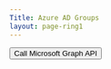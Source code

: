 ```yaml
---
Title: Azure AD Groups
layout: page-ring1
---
```

<style>
.hidden{display:none}
</style>
<button id="callGraphButton" type="button" class="btn btn-primary" onclick="callGraphApi()">Call Microsoft Graph API</button>
<div id="errorMessage" class="text-danger"></div>
<div class="hidden">
<h3>Graph API Call Response</h3>
<pre class="well" id="graphResponse"></pre>
</div>
<div class="hidden">
<h3>Access Token</h3>
<pre class="well" id="accessToken"></pre>
</div>
<div class="hidden">
<h3>ID Token Claims</h3>
<pre class="well" id="userInfo"></pre>
</div>
<button id="signOutButton" type="button" class="btn btn-primary hidden" onclick="signOut()">Sign out</button>